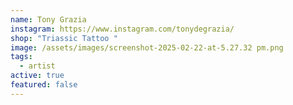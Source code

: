 ```yaml
---
name: Tony Grazia
instagram: https://www.instagram.com/tonydegrazia/
shop: "Triassic Tattoo "
image: /assets/images/screenshot-2025-02-22-at-5.27.32 pm.png
tags:
  - artist
active: true
featured: false
---
```

